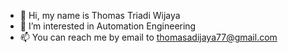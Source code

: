 - 👋 Hi, my name is Thomas Triadi Wijaya
- 👀 I’m interested in Automation Engineering
- 📫 You can reach me by email to thomasadijaya77@gmail.com

